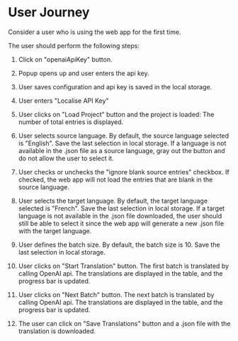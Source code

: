 # User Journey

Consider a user who is using the web app for the first time.

The user should perform the following steps:

1. Click on "openaiApiKey" button.
2. Popup opens up and user enters the api key.
3. User saves configuration and api key is saved in the local storage.

4. User enters "Localise API Key"
5. User clicks on "Load Project" button and the project is loaded: The number of total entries is displayed.

6. User selects source language. By default, the source language selected is "English". Save the last selection in local storage. If a language is not available in the .json file as a source language, gray out the button and do not allow the user to select it.
7. User checks or unchecks the "ignore blank source entries" checkbox. If checked, the web app will not load the entries that are blank in the source language.

8. User selects the target language. By default, the target language selected is "French". Save the last selection in local storage. If a target language is not available in the .json file downloaded, the user should still be able to select it since the web app will generate a new .json file with the target language.

9. User defines the batch size. By default, the batch size is 10. Save the last selection in local storage.

10. User clicks on "Start Translation" button. The first batch is translated by calling OpenAI api. The translations are displayed in the table, and the progress bar is updated.

11. User clicks on "Next Batch" button. The next batch is translated by calling OpenAI api. The translations are displayed in the table, and the progress bar is updated.

12. The user can click on "Save Translations" button and a .json file with the translation is downloaded.